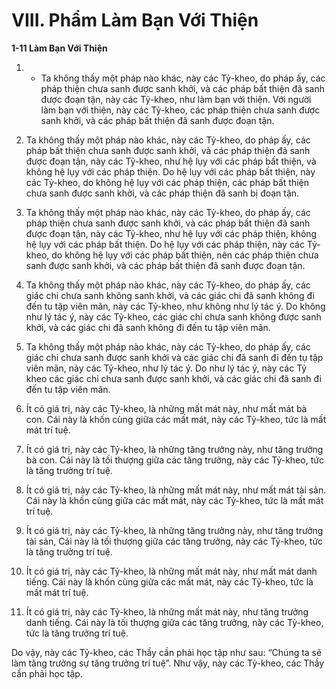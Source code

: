 # VIII. Phẩm Làm Bạn Với Thiện

**1-11 Làm Bạn Với Thiện**

<!--pg-->
1. - Ta không thấy một pháp nào khác, này các Tỷ-kheo, do pháp ấy, các pháp thiện chưa sanh được
sanh khởi, và các pháp bất thiện đã sanh được đoạn tận, này các Tỷ-kheo, như làm bạn với thiện. Với
người làm bạn với thiện, này các Tỷ-kheo, các pháp thiện chưa sanh được sanh khởi, và các pháp bất
thiện đã sanh được đoạn tận.

<!--pg-->
2. Ta không thấy một pháp nào khác, này các Tỷ-kheo, do pháp ấy, các pháp bất thiện chưa sanh được
sanh khởi, và các pháp thiện đã sanh được đoạn tận, này các Tỷ-kheo, như hệ lụy với các pháp bất thiện,
và không hệ lụy với các pháp thiện. Do hệ lụy với các pháp bất thiện, này các Tỷ-kheo, do không hệ lụy
với các pháp thiện, các pháp bất thiện chưa sanh được sanh khởi, và các pháp thiện đã sanh bị đoạn tận.

<!--pg-->
3. Ta không thấy một pháp nào khác, này các Tỷ-kheo, do pháp ấy, các pháp thiện chưa sanh được sanh
khởi, và các pháp bất thiện đã sanh được đoạn tận, này các Tỷ-kheo, như hệ lụy với các pháp thiện,
không hệ lụy với các pháp bất thiện. Do hệ lụy với các pháp thiện, này các Tỷ-kheo, do không hệ lụy
với các pháp bất thiện, nên các pháp thiện chưa sanh được sanh khởi, và các pháp bất thiện đã sanh được
đoạn tận.

<!--pg-->
4. Ta không thấy một pháp nào khác, này các Tỷ-kheo, do pháp ấy, các giác chi chưa sanh không sanh
khởi, và các giác chi đã sanh không đi đến tu tập viên mãn, này các Tỷ-kheo, như không như lý tác ý.
Do không như lý tác ý, này các Tỷ-kheo, các giác chi chưa sanh không được sanh khởi, và các giác chi
đã sanh không đi đến tu tập viên mãn.

<!--pg-->
5. Ta không thấy một pháp nào khác, này các Tỷ-kheo, do pháp ấy, các giác chi chưa sanh được sanh
khởi và các giác chi đã sanh đi đến tụ tập viên mãn, này các Tỷ-kheo, như lý tác ý. Do như lý tác ý, này
các Tỷ kheo các giác chi chưa sanh được sanh khởi, và các giác chi đã sanh đi đến tu tập viên mãn.

<!--pg-->
6. Ít có giá trị, này các Tỷ-kheo, là những mất mát này, như mất mát bà con. Cái này là khốn cùng giữa
các mất mát, này các Tỷ-kheo, tức là mất mát trí tuệ.

<!--pg-->
7. Ít có giá trị, này các Tỷ-kheo, là những tăng trưởng này, như tăng trưởng bà con. Cái này là tối thượng
giữa các tăng trưởng, này các Tỷ-kheo, tức là tăng trưởng trí tuệ.

<!--pg-->
8. Ít có giá trị, này các Tỷ-kheo, là những mất mát này, như mất mát tài sản. Cái này là khốn cùng giữa
các mất mát, này các Tỷ-kheo, tức là mất mát trí tuệ.

<!--pg-->
9. Ít có giá trị, này các Tỷ-kheo, là những tăng trưởng này, như tăng trưởng tài sản, Cái này là tối thượng
giữa các tăng trưởng, này các Tỷ-kheo, tức là tăng trưởng trí tuệ.

<!--pg-->
10. Ít có giá trị, này các Tỷ-kheo, là những mất mát này, như mất mát danh tiếng. Cái này là khốn cùng
giữa các mất mát, này các Tỷ-kheo, tức là mất mát trí tuệ.

<!--pg-->
11. Ít có giá trị, này các Tỷ-kheo, là những mất mát này, như tăng trưởng danh tiếng. Cái này là tối
thượng giữa các tăng trưởng, này các Tỷ-kheo, tức là tăng trưởng trí tuệ.

Do vậy, này các Tỷ-kheo, các Thầy cần phải học tập như sau: “Chúng ta sẽ làm tăng trưởng sự tăng
trưởng trí tuệ”. Như vậy, này các Tỷ-kheo, các Thầy cần phải học tập.

